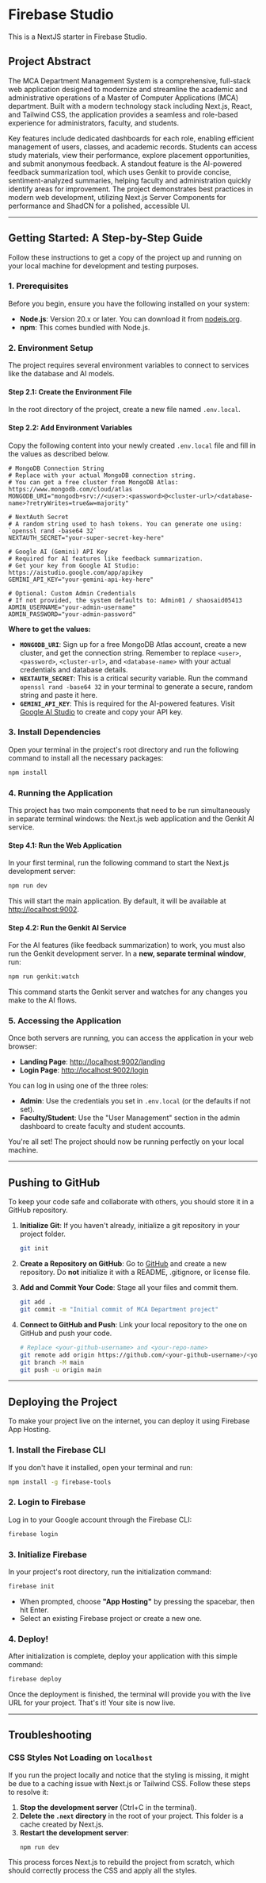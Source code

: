 
# Firebase Studio

This is a NextJS starter in Firebase Studio.

## Project Abstract

The MCA Department Management System is a comprehensive, full-stack web application designed to modernize and streamline the academic and administrative operations of a Master of Computer Applications (MCA) department. Built with a modern technology stack including Next.js, React, and Tailwind CSS, the application provides a seamless and role-based experience for administrators, faculty, and students.

Key features include dedicated dashboards for each role, enabling efficient management of users, classes, and academic records. Students can access study materials, view their performance, explore placement opportunities, and submit anonymous feedback. A standout feature is the AI-powered feedback summarization tool, which uses Genkit to provide concise, sentiment-analyzed summaries, helping faculty and administration quickly identify areas for improvement. The project demonstrates best practices in modern web development, utilizing Next.js Server Components for performance and ShadCN for a polished, accessible UI.

---

## Getting Started: A Step-by-Step Guide

Follow these instructions to get a copy of the project up and running on your local machine for development and testing purposes.

### 1. Prerequisites

Before you begin, ensure you have the following installed on your system:

- **Node.js**: Version 20.x or later. You can download it from [nodejs.org](https://nodejs.org/).
- **npm**: This comes bundled with Node.js.

### 2. Environment Setup

The project requires several environment variables to connect to services like the database and AI models.

#### Step 2.1: Create the Environment File

In the root directory of the project, create a new file named `.env.local`.

#### Step 2.2: Add Environment Variables

Copy the following content into your newly created `.env.local` file and fill in the values as described below.

```env
# MongoDB Connection String
# Replace with your actual MongoDB connection string.
# You can get a free cluster from MongoDB Atlas: https://www.mongodb.com/cloud/atlas
MONGODB_URI="mongodb+srv://<user>:<password>@<cluster-url>/<database-name>?retryWrites=true&w=majority"

# NextAuth Secret
# A random string used to hash tokens. You can generate one using: `openssl rand -base64 32`
NEXTAUTH_SECRET="your-super-secret-key-here"

# Google AI (Gemini) API Key
# Required for AI features like feedback summarization.
# Get your key from Google AI Studio: https://aistudio.google.com/app/apikey
GEMINI_API_KEY="your-gemini-api-key-here"

# Optional: Custom Admin Credentials
# If not provided, the system defaults to: Admin01 / shaosaid05413
ADMIN_USERNAME="your-admin-username"
ADMIN_PASSWORD="your-admin-password"
```

**Where to get the values:**
- **`MONGODB_URI`**: Sign up for a free MongoDB Atlas account, create a new cluster, and get the connection string. Remember to replace `<user>`, `<password>`, `<cluster-url>`, and `<database-name>` with your actual credentials and database details.
- **`NEXTAUTH_SECRET`**: This is a critical security variable. Run the command `openssl rand -base64 32` in your terminal to generate a secure, random string and paste it here.
- **`GEMINI_API_KEY`**: This is required for the AI-powered features. Visit [Google AI Studio](https://aistudio.google.com/app/apikey) to create and copy your API key.

### 3. Install Dependencies

Open your terminal in the project's root directory and run the following command to install all the necessary packages:

```bash
npm install
```

### 4. Running the Application

This project has two main components that need to be run simultaneously in separate terminal windows: the Next.js web application and the Genkit AI service.

#### Step 4.1: Run the Web Application

In your first terminal, run the following command to start the Next.js development server:

```bash
npm run dev
```

This will start the main application. By default, it will be available at [http://localhost:9002](http://localhost:9002).

#### Step 4.2: Run the Genkit AI Service

For the AI features (like feedback summarization) to work, you must also run the Genkit development server. In a **new, separate terminal window**, run:

```bash
npm run genkit:watch
```

This command starts the Genkit server and watches for any changes you make to the AI flows.

### 5. Accessing the Application

Once both servers are running, you can access the application in your web browser:
- **Landing Page**: [http://localhost:9002/landing](http://localhost:9002/landing)
- **Login Page**: [http://localhost:9002/login](http://localhost:9002/login)

You can log in using one of the three roles:
- **Admin**: Use the credentials you set in `.env.local` (or the defaults if not set).
- **Faculty/Student**: Use the "User Management" section in the admin dashboard to create faculty and student accounts.

You're all set! The project should now be running perfectly on your local machine.

---

## Pushing to GitHub

To keep your code safe and collaborate with others, you should store it in a GitHub repository.

1.  **Initialize Git**: If you haven't already, initialize a git repository in your project folder.
    ```bash
    git init
    ```

2.  **Create a Repository on GitHub**: Go to [GitHub](https://github.com/new) and create a new repository. Do **not** initialize it with a README, .gitignore, or license file.

3.  **Add and Commit Your Code**: Stage all your files and commit them.
    ```bash
    git add .
    git commit -m "Initial commit of MCA Department project"
    ```

4.  **Connect to GitHub and Push**: Link your local repository to the one on GitHub and push your code.
    ```bash
    # Replace <your-github-username> and <your-repo-name>
    git remote add origin https://github.com/<your-github-username>/<your-repo-name>.git
    git branch -M main
    git push -u origin main
    ```

---

## Deploying the Project

To make your project live on the internet, you can deploy it using Firebase App Hosting.

### 1. Install the Firebase CLI

If you don't have it installed, open your terminal and run:
```bash
npm install -g firebase-tools
```

### 2. Login to Firebase

Log in to your Google account through the Firebase CLI:
```bash
firebase login
```

### 3. Initialize Firebase

In your project's root directory, run the initialization command:
```bash
firebase init
```

- When prompted, choose **"App Hosting"** by pressing the spacebar, then hit Enter.
- Select an existing Firebase project or create a new one.

### 4. Deploy!

After initialization is complete, deploy your application with this simple command:
```bash
firebase deploy
```

Once the deployment is finished, the terminal will provide you with the live URL for your project. That's it! Your site is now live.

---

## Troubleshooting

### CSS Styles Not Loading on `localhost`

If you run the project locally and notice that the styling is missing, it might be due to a caching issue with Next.js or Tailwind CSS. Follow these steps to resolve it:

1.  **Stop the development server** (Ctrl+C in the terminal).
2.  **Delete the `.next` directory** in the root of your project. This folder is a cache created by Next.js.
3.  **Restart the development server**:
    ```bash
    npm run dev
    ```

This process forces Next.js to rebuild the project from scratch, which should correctly process the CSS and apply all the styles.
